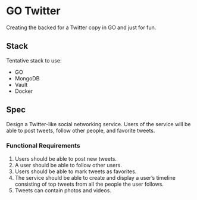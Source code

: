 # GO Twitter

Creating the backed for a Twitter copy in GO and just for fun.

## Stack

Tentative stack to use:

- GO
- MongoDB
- Vault
- Docker

## Spec

Design a Twitter-like social networking service. Users of the service will be able to post tweets, follow other people, and favorite tweets.

### Functional Requirements

1. Users should be able to post new tweets.
2. A user should be able to follow other users.
3. Users should be able to mark tweets as favorites.
4. The service should be able to create and display a user’s timeline consisting of top tweets from all the people the user follows.
5. Tweets can contain photos and videos.
